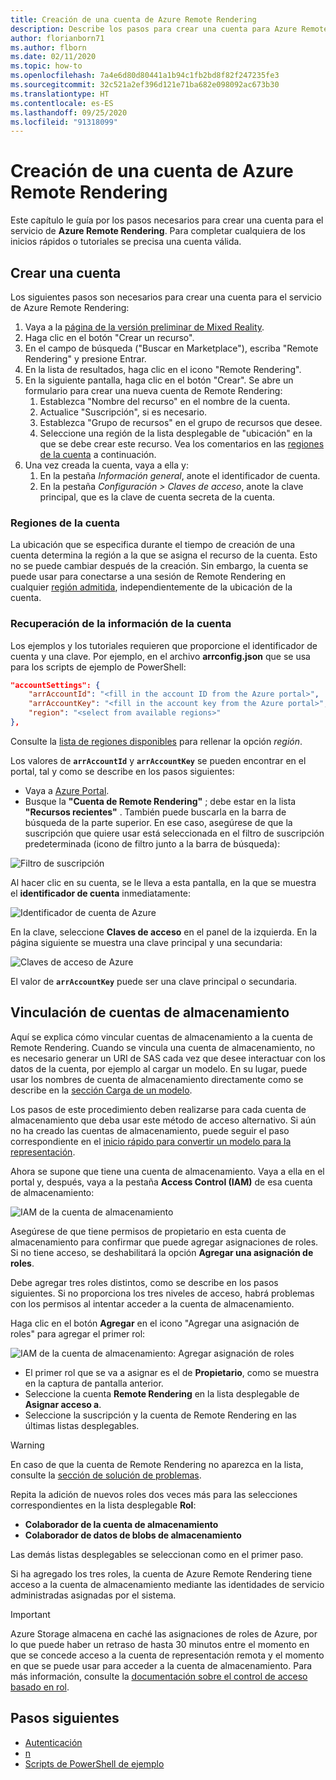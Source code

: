 ```yaml
---
title: Creación de una cuenta de Azure Remote Rendering
description: Describe los pasos para crear una cuenta para Azure Remote Rendering
author: florianborn71
ms.author: flborn
ms.date: 02/11/2020
ms.topic: how-to
ms.openlocfilehash: 7a4e6d80d80441a1b94c1fb2bd8f82f247235fe3
ms.sourcegitcommit: 32c521a2ef396d121e71ba682e098092ac673b30
ms.translationtype: HT
ms.contentlocale: es-ES
ms.lasthandoff: 09/25/2020
ms.locfileid: "91318099"
---
```

# <a name="create-an-azure-remote-rendering-account"></a>Creación de una cuenta de Azure Remote Rendering

Este capítulo le guía por los pasos necesarios para crear una cuenta para el servicio de **Azure Remote Rendering**. Para completar cualquiera de los inicios rápidos o tutoriales se precisa una cuenta válida.

## <a name="create-an-account"></a>Crear una cuenta

Los siguientes pasos son necesarios para crear una cuenta para el servicio de Azure Remote Rendering:

1. Vaya a la [página de la versión preliminar de Mixed Reality](https://aka.ms/MixedRealityPrivatePreview).
1. Haga clic en el botón "Crear un recurso".
1. En el campo de búsqueda ("Buscar en Marketplace"), escriba "Remote Rendering" y presione Entrar.
1. En la lista de resultados, haga clic en el icono "Remote Rendering".
1. En la siguiente pantalla, haga clic en el botón "Crear". Se abre un formulario para crear una nueva cuenta de Remote Rendering:
    1. Establezca "Nombre del recurso" en el nombre de la cuenta.
    1. Actualice "Suscripción", si es necesario.
    1. Establezca "Grupo de recursos" en el grupo de recursos que desee.
    1. Seleccione una región de la lista desplegable de "ubicación" en la que se debe crear este recurso. Vea los comentarios en las [regiones de la cuenta](create-an-account.md#account-regions) a continuación.
1. Una vez creada la cuenta, vaya a ella y:
    1. En la pestaña *Información general*, anote el identificador de cuenta.
    1. En la pestaña *Configuración > Claves de acceso*, anote la clave principal, que es la clave de cuenta secreta de la cuenta.

### <a name="account-regions"></a>Regiones de la cuenta
La ubicación que se especifica durante el tiempo de creación de una cuenta determina la región a la que se asigna el recurso de la cuenta. Esto no se puede cambiar después de la creación. Sin embargo, la cuenta se puede usar para conectarse a una sesión de Remote Rendering en cualquier [región admitida](./../reference/regions.md), independientemente de la ubicación de la cuenta.

### <a name="retrieve-the-account-information"></a>Recuperación de la información de la cuenta

Los ejemplos y los tutoriales requieren que proporcione el identificador de cuenta y una clave. Por ejemplo, en el archivo **arrconfig.json** que se usa para los scripts de ejemplo de PowerShell:

```json
"accountSettings": {
    "arrAccountId": "<fill in the account ID from the Azure portal>",
    "arrAccountKey": "<fill in the account key from the Azure portal>",
    "region": "<select from available regions>"
},
```

Consulte la [lista de regiones disponibles](../reference/regions.md) para rellenar la opción *región*.

Los valores de **`arrAccountId`** y **`arrAccountKey`** se pueden encontrar en el portal, tal y como se describe en los pasos siguientes:

* Vaya a [Azure Portal](https://www.portal.azure.com).
* Busque la **"Cuenta de Remote Rendering"** ; debe estar en la lista **"Recursos recientes"** . También puede buscarla en la barra de búsqueda de la parte superior. En ese caso, asegúrese de que la suscripción que quiere usar está seleccionada en el filtro de suscripción predeterminada (icono de filtro junto a la barra de búsqueda):

![Filtro de suscripción](./media/azure-subscription-filter.png)

Al hacer clic en su cuenta, se le lleva a esta pantalla, en la que se muestra el **identificador de cuenta** inmediatamente:

![Identificador de cuenta de Azure](./media/azure-account-id.png)

En la clave, seleccione **Claves de acceso** en el panel de la izquierda. En la página siguiente se muestra una clave principal y una secundaria:

![Claves de acceso de Azure](./media/azure-account-primary-key.png)

El valor de **`arrAccountKey`** puede ser una clave principal o secundaria.

## <a name="link-storage-accounts"></a>Vinculación de cuentas de almacenamiento

Aquí se explica cómo vincular cuentas de almacenamiento a la cuenta de Remote Rendering. Cuando se vincula una cuenta de almacenamiento, no es necesario generar un URI de SAS cada vez que desee interactuar con los datos de la cuenta, por ejemplo al cargar un modelo. En su lugar, puede usar los nombres de cuenta de almacenamiento directamente como se describe en la [sección Carga de un modelo](../concepts/models.md#loading-models).

Los pasos de este procedimiento deben realizarse para cada cuenta de almacenamiento que deba usar este método de acceso alternativo. Si aún no ha creado las cuentas de almacenamiento, puede seguir el paso correspondiente en el [inicio rápido para convertir un modelo para la representación](../quickstarts/convert-model.md#storage-account-creation).

Ahora se supone que tiene una cuenta de almacenamiento. Vaya a ella en el portal y, después, vaya a la pestaña **Access Control (IAM)** de esa cuenta de almacenamiento:

![IAM de la cuenta de almacenamiento](./media/azure-storage-account.png)

 Asegúrese de que tiene permisos de propietario en esta cuenta de almacenamiento para confirmar que puede agregar asignaciones de roles. Si no tiene acceso, se deshabilitará la opción **Agregar una asignación de roles**.

 Debe agregar tres roles distintos, como se describe en los pasos siguientes. Si no proporciona los tres niveles de acceso, habrá problemas con los permisos al intentar acceder a la cuenta de almacenamiento.

 Haga clic en el botón **Agregar** en el icono "Agregar una asignación de roles" para agregar el primer rol:

![IAM de la cuenta de almacenamiento: Agregar asignación de roles](./media/azure-add-role-assignment.png)

* El primer rol que se va a asignar es el de **Propietario**, como se muestra en la captura de pantalla anterior.
* Seleccione la cuenta **Remote Rendering** en la lista desplegable de **Asignar acceso a**.
* Seleccione la suscripción y la cuenta de Remote Rendering en las últimas listas desplegables.

> [!WARNING]
> En caso de que la cuenta de Remote Rendering no aparezca en la lista, consulte la [sección de solución de problemas](../resources/troubleshoot.md#cant-link-storage-account-to-arr-account).

Repita la adición de nuevos roles dos veces más para las selecciones correspondientes en la lista desplegable **Rol**:

* **Colaborador de la cuenta de almacenamiento**
* **Colaborador de datos de blobs de almacenamiento**

Las demás listas desplegables se seleccionan como en el primer paso.

Si ha agregado los tres roles, la cuenta de Azure Remote Rendering tiene acceso a la cuenta de almacenamiento mediante las identidades de servicio administradas asignadas por el sistema.
> [!IMPORTANT]
> Azure Storage almacena en caché las asignaciones de roles de Azure, por lo que puede haber un retraso de hasta 30 minutos entre el momento en que se concede acceso a la cuenta de representación remota y el momento en que se puede usar para acceder a la cuenta de almacenamiento. Para más información, consulte la [documentación sobre el control de acceso basado en rol](https://docs.microsoft.com/azure/role-based-access-control/troubleshooting#role-assignment-changes-are-not-being-detected).

## <a name="next-steps"></a>Pasos siguientes

* [Autenticación](authentication.md)
* [n](frontend-apis.md)
* [Scripts de PowerShell de ejemplo](../samples/powershell-example-scripts.md)
